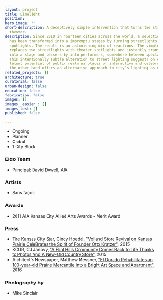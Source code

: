 ```yaml
---
layout: project
title: Limelight
position: 
hero_image: ''
short-description: A deceptively simple intervention that turns the street into community
  theater.
description: Since 2010 in fourteen cities across the world, a selection of sidewalks
  has been transformed into a impromptu stages by turning streetlights into theater
  spotlights. The result is an astonishing mix of reactions. The simple intervention
  replaces two streetlights with theater spotlights and instantly transforms the street
  into a stage and passers-by into performers, somewhere between spectacle and surveillance.
  This intentionally subtle alteration to street lighting suggests on one hand the
  latent potential of public realm as places of interaction and celebration and on
  the other hand offers an alternative approach to city’s lighting as more than securitarian.
related_projects: []
architecture: true
curatorial: false
urban-design: false
education: false
fabrication: false
images: []
images__easier_: []
images_test: []
published: false

---
```

* Ongoing
* Planner
* Global
* 1 City Block

### Eldo Team

* Principal: David Dowell, AIA

### Artists

* Sans façon

### Awards

* 2011  AIA Kansas City Allied Arts Awards - Merit Award

### Press

* The Kansas City Star, Cindy Hoedel, ["Volland Store Revival on Kansas Prairie CeleBrates the Spirit of Founder Otto Kratzer"](https://www.kansascity.com/entertainment/article25513768.html "Volland Store Revival on Kansas Prairie CeleBrates the Spirit of Founder Otto Kratzer"), 2015
* KCUR, CJ Janovy, ["A Flint Hills Community Comes Back to Life Thanks to Photos And A New-Old Country Store"](https://www.kcur.org/post/flint-hills-community-comes-back-life-thanks-photos-and-new-old-country-store#stream/0 "A Flint Hills Community Comes Back to Life Thanks to Photos And A New-Old Country Store"), 2015
* Architect's Newspaper, Matthew Messner, ["El Dorado Rehabilitates an 100-year-old Prairie Mercantile into a Bright Art Space and Apartment"](http://archpaper.com/2016/05/el-dorado-inc-rehabilitates-mercantile/#gallery-0-slide-0 "El Dorado Rehabilitates an 100-year-old Prairie Mercantile into a Bright Art Space and Apartment"), 2016

### Photography by

* Mike Sinclair